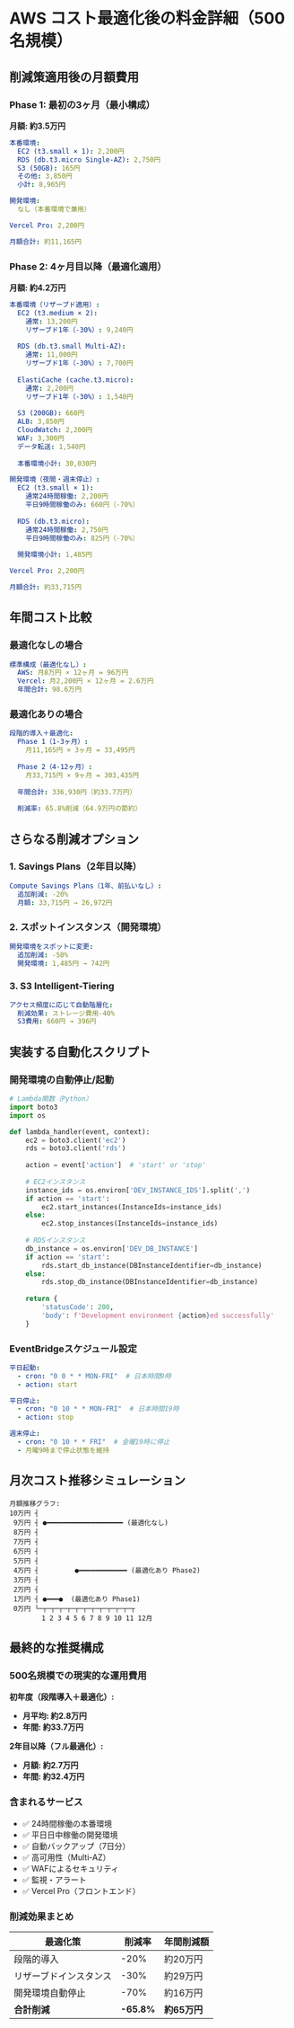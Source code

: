 # AWS コスト最適化後の料金詳細（500名規模）

## 削減策適用後の月額費用

### Phase 1: 最初の3ヶ月（最小構成）
**月額: 約3.5万円**

```yaml
本番環境:
  EC2 (t3.small × 1): 2,200円
  RDS (db.t3.micro Single-AZ): 2,750円
  S3 (50GB): 165円
  その他: 3,850円
  小計: 8,965円

開発環境:
  なし（本番環境で兼用）

Vercel Pro: 2,200円

月額合計: 約11,165円
```

### Phase 2: 4ヶ月目以降（最適化適用）
**月額: 約4.2万円**

```yaml
本番環境（リザーブド適用）:
  EC2 (t3.medium × 2):
    通常: 13,200円
    リザーブド1年（-30%）: 9,240円
    
  RDS (db.t3.small Multi-AZ):
    通常: 11,000円
    リザーブド1年（-30%）: 7,700円
    
  ElastiCache (cache.t3.micro):
    通常: 2,200円
    リザーブド1年（-30%）: 1,540円
    
  S3 (200GB): 660円
  ALB: 3,850円
  CloudWatch: 2,200円
  WAF: 3,300円
  データ転送: 1,540円
  
  本番環境小計: 30,030円

開発環境（夜間・週末停止）:
  EC2 (t3.small × 1):
    通常24時間稼働: 2,200円
    平日9時間稼働のみ: 660円（-70%）
    
  RDS (db.t3.micro):
    通常24時間稼働: 2,750円
    平日9時間稼働のみ: 825円（-70%）
    
  開発環境小計: 1,485円

Vercel Pro: 2,200円

月額合計: 約33,715円
```

## 年間コスト比較

### 最適化なしの場合
```yaml
標準構成（最適化なし）:
  AWS: 月8万円 × 12ヶ月 = 96万円
  Vercel: 月2,200円 × 12ヶ月 = 2.6万円
  年間合計: 98.6万円
```

### 最適化ありの場合
```yaml
段階的導入＋最適化:
  Phase 1（1-3ヶ月）:
    月11,165円 × 3ヶ月 = 33,495円
    
  Phase 2（4-12ヶ月）:
    月33,715円 × 9ヶ月 = 303,435円
    
  年間合計: 336,930円（約33.7万円）
  
  削減率: 65.8%削減（64.9万円の節約）
```

## さらなる削減オプション

### 1. Savings Plans（2年目以降）
```yaml
Compute Savings Plans（1年、前払いなし）:
  追加削減: -20%
  月額: 33,715円 → 26,972円
```

### 2. スポットインスタンス（開発環境）
```yaml
開発環境をスポットに変更:
  追加削減: -50%
  開発環境: 1,485円 → 742円
```

### 3. S3 Intelligent-Tiering
```yaml
アクセス頻度に応じて自動階層化:
  削減効果: ストレージ費用-40%
  S3費用: 660円 → 396円
```

## 実装する自動化スクリプト

### 開発環境の自動停止/起動
```python
# Lambda関数（Python）
import boto3
import os

def lambda_handler(event, context):
    ec2 = boto3.client('ec2')
    rds = boto3.client('rds')
    
    action = event['action']  # 'start' or 'stop'
    
    # EC2インスタンス
    instance_ids = os.environ['DEV_INSTANCE_IDS'].split(',')
    if action == 'start':
        ec2.start_instances(InstanceIds=instance_ids)
    else:
        ec2.stop_instances(InstanceIds=instance_ids)
    
    # RDSインスタンス
    db_instance = os.environ['DEV_DB_INSTANCE']
    if action == 'start':
        rds.start_db_instance(DBInstanceIdentifier=db_instance)
    else:
        rds.stop_db_instance(DBInstanceIdentifier=db_instance)
    
    return {
        'statusCode': 200,
        'body': f'Development environment {action}ed successfully'
    }
```

### EventBridgeスケジュール設定
```yaml
平日起動:
  - cron: "0 0 * * MON-FRI"  # 日本時間9時
  - action: start

平日停止:
  - cron: "0 10 * * MON-FRI"  # 日本時間19時
  - action: stop

週末停止:
  - cron: "0 10 * * FRI"  # 金曜19時に停止
  - 月曜9時まで停止状態を維持
```

## 月次コスト推移シミュレーション

```
月額推移グラフ:
10万円 ┤
 9万円 ┤ ●━━━━━━━━━━━━━━━━━━━ (最適化なし)
 8万円 ┤
 7万円 ┤
 6万円 ┤
 5万円 ┤
 4万円 ┤         ●━━━━━━━━━━━━ (最適化あり Phase2)
 3万円 ┤
 2万円 ┤
 1万円 ┤ ●━━━●  (最適化あり Phase1)
 0万円 └─┬─┬─┬─┬─┬─┬─┬─┬─┬─┬─┬─┬
        1 2 3 4 5 6 7 8 9 10 11 12月
```

## 最終的な推奨構成

### 500名規模での現実的な運用費用

**初年度（段階導入＋最適化）:**
- **月平均: 約2.8万円**
- **年間: 約33.7万円**

**2年目以降（フル最適化）:**
- **月額: 約2.7万円**
- **年間: 約32.4万円**

### 含まれるサービス
- ✅ 24時間稼働の本番環境
- ✅ 平日日中稼働の開発環境
- ✅ 自動バックアップ（7日分）
- ✅ 高可用性（Multi-AZ）
- ✅ WAFによるセキュリティ
- ✅ 監視・アラート
- ✅ Vercel Pro（フロントエンド）

### 削減効果まとめ
| 最適化策 | 削減率 | 年間削減額 |
|---------|--------|-----------|
| 段階的導入 | -20% | 約20万円 |
| リザーブドインスタンス | -30% | 約29万円 |
| 開発環境自動停止 | -70% | 約16万円 |
| **合計削減** | **-65.8%** | **約65万円** |